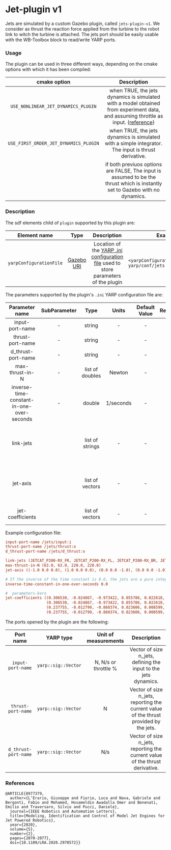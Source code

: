# Jet-plugin v1

Jets are simulated by a custom Gazebo plugin, called `jets-plugin-v1`. We consider as thrust the reaction force applied from the turbine to the robot link to witch the turbine is attached. The jets port should be easily usable with the WB-Toolbox block to read/write YARP ports.

### Usage

The plugin can be used in three different ways, depending on the cmake options with which it has been compiled:

|      cmake option       |     Description                                  |
| :---------------------: | :------------------------------------------------------: | 
| `USE_NONLINEAR_JET_DYNAMICS_PLUGIN` | when TRUE, the jets dynamics is simulated with a model obtained from experiment data, and assuming throttle as input. ([reference](https://github.com/ami-iit/ironcub_software/blob/porting_mk1_mk1_1/lib/gazebo/README.md#references)) |
| `USE_FIRST_ORDER_JET_DYNAMICS_PLUGIN` | when TRUE, the jets dynamics is simulated with a simple integrator. The input is thrust derivative. |
|    | if both previuos options are FALSE, The input is assumed to be the thrust which is instantly set to Gazebo with no dynamics. |

### Description

The sdf elements child of `plugin` supported by this plugin are:

|      Element name       |                           Type                           |                                                           Description                                                            |                                  Example element line                                  |
| :---------------------: | :------------------------------------------------------: | :------------------------------------------------------------------------------------------------------------------------------: | :------------------------------------------------------------------------------------: |
| `yarpConfigurationFile` | [Gazebo URI](https://bitbucket.org/osrf/gazebo/wiki/uri) | Location of the [YARP .ini configuration file](http://www.yarp.it/yarp_config_files.html) used to store parameters of the plugin | `<yarpConfigurationFile>model://flying-box-yarp/conf/jets.ini</yarpConfigurationFile>` |

The parameters supported by the plugin's `.ini` YARP configuration file are:

|              Parameter name               | SubParameter |      Type       |   Units   | Default Value | Required |                                                                                                 Description                                                                                                 | Notes |
| :---------------------------------------: | :----------: | :-------------: | :-------: | :-----------: | :------: | :---------------------------------------------------------------------------------------------------------------------------------------------------------------------------------------------------------: | :---: |
|              input-port-name              |      -       |     string      |     -     |       -       |   Yes    |                                                                                Port name used to read the input of the jets.                                                                                |       |
|             thrust-port-name              |      -       |     string      |     -     |       -       |   Yes    |                                                                     Port name used to publish the current thrust provided by the jets.                                                                      |       |
|             d_thrust-port-name              |      -       |     string      |     -     |       -       |   Yes    |                                                                     Port name used to publish the current thrust derivative.                                                                      |       |
|              max-thrust-in-N              |      -       | list of doubles |  Newton   |       -       |   Yes    |                                                                                Maximum value of thrust provided by each jet.                                                                                |       |
| inverse-time-constant-in-one-over-seconds |      -       |     double      | 1/seconds |       -       |   Yes    |                                                                    Inverse of the time constant of the first order dynamics of the jets (related to `USE_FIRST_ORDER_JET_DYNAMICS_PLUGIN` option).                                                                    |       |
|                 link-jets                 |              | list of strings |     -     |       -       |   Yes    | List of SDF link names on which the jets are supposed to be attached. The force of the jet is supposed to be applied to the origin of the link frame, along the direction specified by the jet-axis option. |
|                 jet-axis                  |              | list of vectors |     -     |       -       |   Yes    |   List of the axis along with the thrust force is applied, expressed w.r.t. the link frame. For the moment, the force of the jet is supposed to be applied only along one of the axis of the link frame.    |
|               jet-coefficients                  |              | list of vectors |     -     |       -       |   Yes    |   List of the coefficients representing the dynamic model of the jet engines. For more details see also ([reference](https://github.com/ami-iit/ironcub_software/blob/porting_mk1_mk1_1/lib/gazebo/README.md#references)).    |

Example configuration file:

```ini
input-port-name /jets/input:i
thrust-port-name /jets/thrust:o
d_thrust-port-name /jets/d_thrust:o

link-jets (JETCAT_P200-RX_FR, JETCAT_P200-RX_FL, JETCAT_P200-RX_BR, JETCAT_P200-RX_BL)
max-thrust-in-N (63.0, 63.0, 220.0, 220.0)
jet-axis ((-1.0 0.0 0.0), (1.0 0.0 0.0), (0.0 0.0 -1.0), (0.0 0.0 -1.0))

# If the inverse of the time constant is 0.0, the jets are a pure integrator
inverse-time-constant-in-one-over-seconds 0.0

#  parameters-kero
jet-coefficients ((0.306530, -0.024867, -0.973422, 0.055786, 0.022618, 0.688710, 0.038025, -0.089879, -0.001393, -0.958953),
                  (0.306530, -0.024867, -0.973422, 0.055786, 0.022618, 0.688710, 0.038025, -0.089879, -0.001393, -0.958953),
                  (0.237755, -0.012799, -0.860374, 0.023606, 0.008599, 1.139026, 0.019914, -0.050257,  0.000302, -0.692913 ),
                  (0.237755, -0.012799, -0.860374, 0.023606, 0.008599, 1.139026, 0.019914, -0.050257,  0.000302, -0.692913 ))
```

The ports opened by the plugin are the following:

|     Port name      |      YARP type      | Unit of measurements |                                      Description                                       |
| :----------------: | :-----------------: | :------------------: | :------------------------------------------------------------------------------------: |
| `input-port-name`  | `yarp::sig::Vector` |       N,  N/s  or throttle %       |            Vector of size n_jets, defining the input to the jets dynamics.             |
| `thrust-port-name` | `yarp::sig::Vector` |          N            | Vector of size n_jets, reporting the current value of the thrust provided by the jets. |
| `d_thrust-port-name` | `yarp::sig::Vector` |        N/s           | Vector of size n_jets, reporting the current value of the thrust derivative. |

### References

```
@ARTICLE{8977379,
  author={L’Erario, Giuseppe and Fiorio, Luca and Nava, Gabriele and Bergonti, Fabio and Mohamed, Hosameldin Awadalla Omer and Benenati, Emilio and Traversaro, Silvio and Pucci, Daniele},
  journal={IEEE Robotics and Automation Letters}, 
  title={Modeling, Identification and Control of Model Jet Engines for Jet Powered Robotics}, 
  year={2020},
  volume={5},
  number={2},
  pages={2070-2077},
  doi={10.1109/LRA.2020.2970572}}

```


